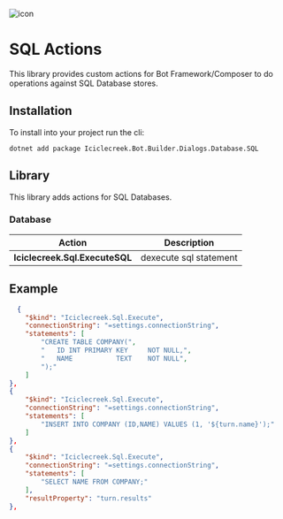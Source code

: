 ![icon](icon.png)

# SQL Actions
This library provides custom actions for Bot Framework/Composer to do operations against SQL Database stores.

## Installation
To install into your project run the cli:

```dotnet add package Iciclecreek.Bot.Builder.Dialogs.Database.SQL```

## Library
This library adds actions for SQL Databases.

### Database
| Action                                | Description       |
|---------------------------------------|-------------------|
| **Iciclecreek.Sql.ExecuteSQL** | dexecute sql statement|


## Example
```json
  {
    "$kind": "Iciclecreek.Sql.Execute",
    "connectionString": "=settings.connectionString",
    "statements": [
        "CREATE TABLE COMPANY(",
        "   ID INT PRIMARY KEY     NOT NULL,",
        "   NAME           TEXT    NOT NULL",
        ");"
    ]
},
{
    "$kind": "Iciclecreek.Sql.Execute",
    "connectionString": "=settings.connectionString",
    "statements": [
        "INSERT INTO COMPANY (ID,NAME) VALUES (1, '${turn.name}');"
    ]
},
{
    "$kind": "Iciclecreek.Sql.Execute",
    "connectionString": "=settings.connectionString",
    "statements": [
        "SELECT NAME FROM COMPANY;"
    ],
    "resultProperty": "turn.results"
},
```
